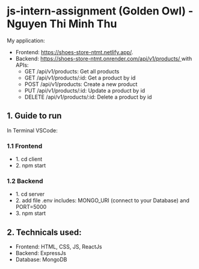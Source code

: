 ﻿# js-intern-assignment (Golden Owl) - Nguyen Thi Minh Thu
 
<p>My application:
<ul>
    <li>Frontend: <a href="https://shoes-store-ntmt.netlify.app/" alt="link demo frontend">https://shoes-store-ntmt.netlify.app/</a>.</li>
    <li>Backend: 
        <a href="https://shoes-store-ntmt.onrender.com" alt="link demo API">https://shoes-store-ntmt.onrender.com/api/v1/products/ </a> with APIs: 
        <ul>
            <li>GET /api/v1/products: Get all products</li>
            <li>GET /api/v1/products/:id: Get a product by id</li>
            <li>POST /api/v1/products: Create a new product</li>
            <li>PUT /api/v1/products/:id: Update a product by id</li>
            <li>DELETE /api/v1/products/:id: Delete a product by id</li>
        </ul>
    </li>
</ul>

## 1. Guide to run

In Terminal VSCode:

### 1.1 Frontend

<ul>
    <li>1. cd client</li>
    <li>2. npm start</li>
</ul>

### 1.2 Backend

<ul>
    <li>1. cd server</li>
    <li>2. add file .env includes: MONGO_URI (connect to your Database) and PORT=5000</li>
    <li>3. npm start</li>
</ul>

## 2. Technicals used:

<ul>
    <li>Frontend: HTML, CSS, JS, ReactJs</li>
    <li>Backend: ExpressJs</li>
    <li>Database: MongoDB</li>
</ul>
